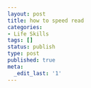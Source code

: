 ```yaml
---
layout: post
title: how to speed read
categories:
- Life Skills
tags: []
status: publish
type: post
published: true
meta:
  _edit_last: '1'
---
```

<p style="text-align: center;"><object classid="clsid:d27cdb6e-ae6d-11cf-96b8-444553540000" width="425" height="344" codebase="http://download.macromedia.com/pub/shockwave/cabs/flash/swflash.cab#version=6,0,40,0"><param name="allowFullScreen" value="true" /><param name="allowscriptaccess" value="always" /><param name="src" value="http://www.youtube.com/v/BQQjxj7sZi4&amp;hl=en&amp;fs=1" /><embed type="application/x-shockwave-flash" width="425" height="344" src="http://www.youtube.com/v/BQQjxj7sZi4&amp;hl=en&amp;fs=1" allowscriptaccess="always" allowfullscreen="true"></embed></object>
